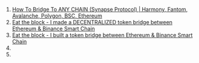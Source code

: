 1. [How To Bridge To ANY CHAIN (Synapse Protocol) | Harmony, Fantom, Avalanche, Polygon, BSC, Ethereum](https://youtu.be/EmJnQm_dQ-Y)
1. [Eat the block - I made a DECENTRALIZED token bridge between Ethereum & Binance Smart Chain](https://youtu.be/Si8YujWmTPo)
1. [Eat the block - I built a token bridge between Ethereum & Binance Smart Chain](https://youtu.be/LFoTlG-4TmU)
1. []()
1. []()
